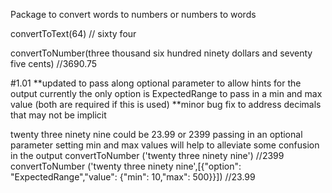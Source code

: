 Package to convert words to numbers or numbers to words

convertToText(64)  // sixty four

convertToNumber(three thousand six hundred ninety dollars and seventy five cents) //3690.75



#1.01 
**updated to pass along optional parameter to allow hints for the output
    currently the only option is ExpectedRange to pass in a min and max value (both are required if this is used)
**minor bug fix to address decimals that may not be implicit

twenty three ninety nine could be 23.99 or 2399 passing in an optional parameter setting min and max values will help to alleviate some confusion in the output
convertToNumber ('twenty three ninety nine') //2399
convertToNumber ('twenty three ninety nine',[{"option": "ExpectedRange","value": {"min": 10,"max": 500}}]) //23.99
